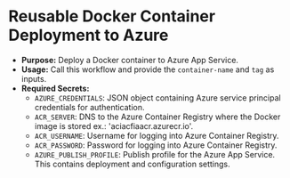 # Reusable Docker Container Deployment to Azure

- **Purpose:** Deploy a Docker container to Azure App Service.
- **Usage:** Call this workflow and provide the `container-name` and `tag` as
  inputs.
- **Required Secrets:**
  - `AZURE_CREDENTIALS`: JSON object containing Azure service principal
    credentials for authentication.
  - `ACR_SERVER`: DNS to the Azure Container Registry where the Docker image is
    stored ex.: 'aciacfiaacr.azurecr.io'.
  - `ACR_USERNAME`: Username for logging into Azure Container Registry.
  - `ACR_PASSWORD`: Password for logging into Azure Container Registry.
  - `AZURE_PUBLISH_PROFILE`: Publish profile for the Azure App Service. This
    contains deployment and configuration settings.
